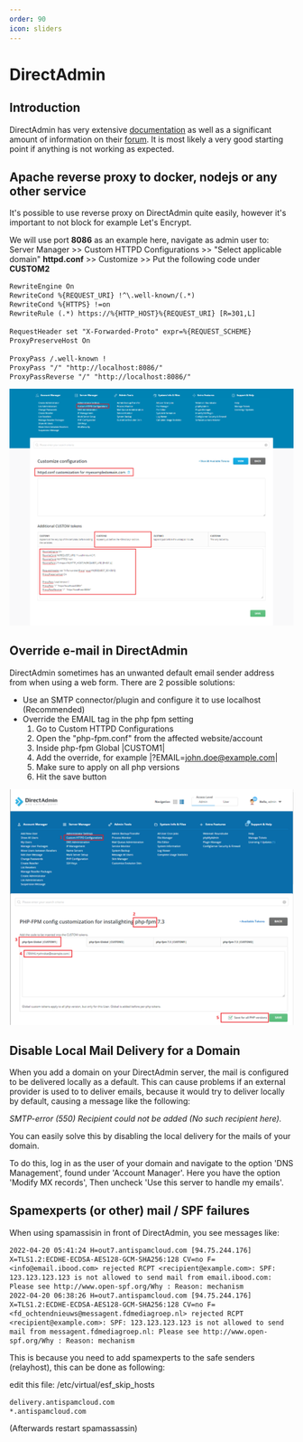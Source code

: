 ```yaml
---
order: 90
icon: sliders
---
```

# DirectAdmin

## Introduction

DirectAdmin has very extensive [documentation](https://docs.directadmin.com/getting-started/first-steps/overview.html "DirectAdmin Official Documentation") as well as a significant amount of information on their [forum](https://forum.directadmin.com/ "DirectAdmin Official Forum"). It is most likely a very good starting point if anything is not working as expected.

## Apache reverse proxy to docker, nodejs or any other service

It's possible to use reverse proxy on DirectAdmin quite easily, however it's important to not block for example Let's Encrypt.

We will use port **8086** as an example here, navigate as admin user to:
Server Manager >> Custom HTTPD Configurations >> "Select applicable domain" **httpd.conf** >> Customize >> Put the following code under **CUSTOM2**

```
RewriteEngine On
RewriteCond %{REQUEST_URI} !^\.well-known/(.*)
RewriteCond %{HTTPS} !=on
RewriteRule (.*) https://%{HTTP_HOST}%{REQUEST_URI} [R=301,L]

RequestHeader set "X-Forwarded-Proto" expr=%{REQUEST_SCHEME}
ProxyPreserveHost On

ProxyPass /.well-known !
ProxyPass "/" "http://localhost:8086/"
ProxyPassReverse "/" "http://localhost:8086/"
```

![Apache Reverse Proxy DirectAdmin](../../img/turbostackapp/control_panels/directadmin-apache-reverse-proxy.png "Apache Reverse Proxy DirectAdmin")

## Override e-mail in DirectAdmin

DirectAdmin sometimes has an unwanted default email sender address from when using a web form. There are 2 possible solutions:

* Use an SMTP connector/plugin and configure it to use localhost (Recommended)
* Override the EMAIL tag in the php fpm setting
  1. Go to Custom HTTPD Configurations
  2. Open the "php-fpm.conf" from the affected website/account
  3. Inside php-fpm Global |CUSTOM1|
  4. Add the override, for example |?EMAIL=john.doe@example.com|
  5. Make sure to apply on all php versions
  6. Hit the save button

![Override mail DirectAdmin](../../img/turbostackapp/control_panels/fix-email-from.png)

## Disable Local Mail Delivery for a Domain

When you add a domain on your DirectAdmin server, the mail is configured to be delivered locally as a default. This can cause problems if an external provider is used to to deliver emails, because it would try to deliver locally by default, causing a message like the following:

_SMTP-error (550) Recipient could not be added (No such recipient here)._

You can easily solve this by disabling the local delivery for the mails of your domain.

To do this, log in as the user of your domain and navigate to the option 'DNS Management', found under 'Account Manager'. Here you have the option 'Modify MX records', Then uncheck 'Use this server to handle my emails'.

## Spamexperts (or other) mail / SPF failures

When using spamassisin in front of DirectAdmin, you see messages like:

```
2022-04-20 05:41:24 H=out7.antispamcloud.com [94.75.244.176] X=TLS1.2:ECDHE-ECDSA-AES128-GCM-SHA256:128 CV=no F=<info@email.ibood.com> rejected RCPT <recipient@example.com>: SPF: 123.123.123.123 is not allowed to send mail from email.ibood.com: Please see http://www.open-spf.org/Why : Reason: mechanism
2022-04-20 06:38:26 H=out7.antispamcloud.com [94.75.244.176] X=TLS1.2:ECDHE-ECDSA-AES128-GCM-SHA256:128 CV=no F=<fd_ochtendnieuws@messagent.fdmediagroep.nl> rejected RCPT <recipient@example.com>: SPF: 123.123.123.123 is not allowed to send mail from messagent.fdmediagroep.nl: Please see http://www.open-spf.org/Why : Reason: mechanism
```

This is because you need to add spamexperts to the safe senders (relayhost), this can be done as following:

edit this file: /etc/virtual/esf_skip_hosts

```
delivery.antispamcloud.com
*.antispamcloud.com
```

(Afterwards restart spamassassin)
